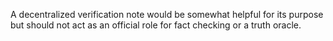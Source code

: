 A decentralized verification note would be somewhat helpful for its purpose but should not act as an official role for fact checking or a truth oracle.
